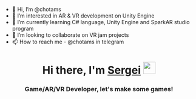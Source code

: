 - 👋 Hi, I’m @chotams
- 👀 I’m interested in AR & VR development on Unity Engine
- 🌱 I’m currently learning C# language, Unity Engine and SparkAR studio program
- 💞️ I’m looking to collaborate on VR jam projects
- 📫 How to reach me - @chotams in telegram

<!---
chotams/chotams is a ✨ special ✨ repository because its `README.md` (this file) appears on your GitHub profile.
You can click the Preview link to take a look at your changes.
--->
<h1 align="center">Hi there, I'm <a href="https://daniilshat.ru/" target="_blank">Sergei</a> 
<img src="https://github.com/blackcater/blackcater/raw/main/images/Hi.gif" height="32"/></h1>
<h3 align="center">Game/AR/VR Developer, let's make some games!</h3>
